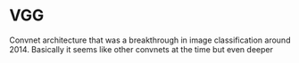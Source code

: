 # VGG

Convnet architecture that was a breakthrough in image classification around 2014. Basically it seems like other convnets at the time but even deeper